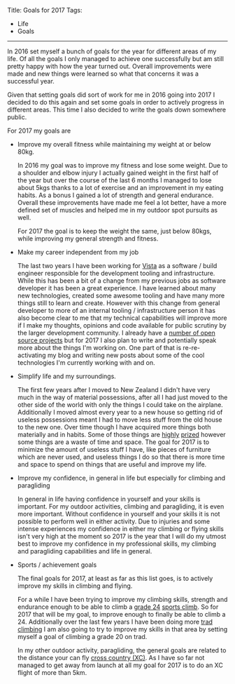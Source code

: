 Title: Goals for 2017
Tags:
  - Life
  - Goals
---

In 2016 set myself a bunch of goals for the year for different areas of my life. Of all the goals
I only managed to achieve one successfully but am still pretty happy with how the year turned
out. Overall improvements were made and new things were learned so what that concerns it was
a successful year.

Given that setting goals did sort of work for me in 2016 going into 2017 I decided to do this again
and set some goals in order to actively progress in different areas. This time I also decided to
write the goals down somewhere public.

For 2017 my goals are

- Improve my overall fitness while maintaining my weight at or below 80kg.

  In 2016 my goal was to improve my fitness and lose some weight. Due to a shoulder and elbow injury
  I actually gained weight in the first half of the year but over the course of the last 6 months
  I managed to lose about 5kgs thanks to a lot of exercise and an improvement in my eating habits.
  As a bonus I gained a lot of strength and general endurance. Overall these improvements have made
  me feel a lot better, have a more defined set of muscles and helped me in my outdoor spot pursuits
  as well.

  For 2017 the goal is to keep the weight the same, just below 80kgs, while improving my general
  strength and fitness.

- Make my career independent from my job

  The last two years I have been working for [Vista](https://vista.co) as a software / build engineer
  responsible for the development tooling and infrastructure. While this has been a bit of a change
  from my previous jobs as software developer it has been a great experience. I have learned about
  many new technologies, created some awesome tooling and have many more things still to learn and
  create. However with this change from general developer to more of an internal tooling / infrastructure
  person it has also become clear to me that my technical capabilities will improve more if I make
  my thoughts, opinions and code available for public scrutiny by the larger development community.
  I already have a [number of open source projects](/projects) but for 2017 I also plan to write
  and potentially speak more about the things I'm working on. One part of that is re-re-activating
  my blog and writing new posts about some of the cool technologies I'm currently working with and on.

- Simplify life and my surroundings.

  The first few years after I moved to New Zealand I didn't have very much in the way of material
  possessions, after all I had just moved to the other side of the world with only the things I could
  take on the airplane. Additionally I moved almost every year to a new house so getting rid of
  useless possessions meant I had to move less stuff from the old house to the new one. Over time
  though I have acquired more things both materially and in habits. Some of those things are
  [highly](/tags/paragliding) [prized](/tags/climbing) however some things are a waste of time and
  space. The goal for 2017 is to minimize the amount of useless stuff I have, like pieces of furniture
  which are never used, and useless things I do so that there is  more time and space to spend on
  things that are useful and improve my life.

- Improve my confidence, in general in life but especially for climbing and paragliding

  In general in life having confidence in yourself and your skills is important. For my outdoor
  activities, climbing and paragliding, it is even more important. Without confidence in yourself and
  your skills it is not possible to perform well in either activity. Due to injuries and some
  intense experiences my confidence in either my climbing or flying skills isn't very high at the
  moment so 2017 is the year that I will do my utmost best to improve my confidence in my professional
  skills, my climbing and paragliding capabilities and life in general.

- Sports / achievement goals

  The final goals for 2017, at least as far as this list goes, is to actively improve my skills
  in climbing and flying.

  For a while I have been trying to improve my climbing skills, strength and endurance enough to
  be able to climb a [grade 24](https://en.wikipedia.org/wiki/Grade_(climbing))
  [sports climb](https://en.wikipedia.org/wiki/Sport_climbing). So for 2017 that will be my goal, to
  improve enough to finally be able to climb a 24. Additionally over the last few years I have been
  doing more [trad climbing](https://en.wikipedia.org/wiki/Traditional_climbing) I am also going to
  try to improve my skills in that area by setting myself a goal of climbing a grade 20 on trad.

  In my other outdoor activity, paragliding, the general goals are related to the distance your
  can fly [cross country (XC)](https://en.wikipedia.org/wiki/Paragliding#Cross-country_flying). As I
  have so far not managed to get away from launch at all my goal for 2017 is to do an XC flight of
  more than 5km.
